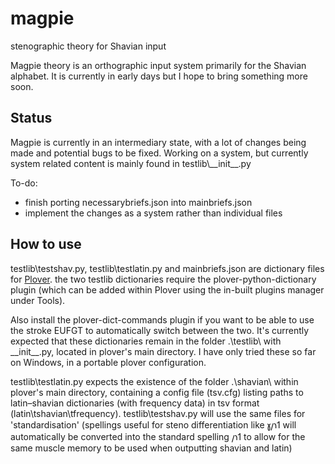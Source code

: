 # magpie
stenographic theory for Shavian input

Magpie theory is an orthographic input system primarily for the Shavian alphabet.
It is currently in early days but I hope to bring something more soon.

## Status
Magpie is currently in an intermediary state, with a lot of changes being made and potential bugs to be fixed. Working on a system, but currently system related content is mainly found in testlib\\\_\_init\_\_.py

To-do:
- finish porting necessarybriefs.json into mainbriefs.json
- implement the changes as a system rather than individual files

## How to use
testlib\\testshav.py, testlib\\testlatin.py and mainbriefs.json are dictionary files for [Plover](https://github.com/openstenoproject/plover). the two testlib dictionaries require the plover-python-dictionary plugin (which can be added within Plover using the in-built plugins manager under Tools).

Also install the plover-dict-commands plugin if you want to be able to use the stroke EUFGT to automatically switch between the two. It's currently expected that these dictionaries remain in the folder .\\testlib\\ with \_\_init\_\_.py, located in plover's main directory. I have only tried these so far on Windows, in a portable plover configuration.

testlib\\testlatin.py expects the existence of the folder .\\shavian\\ within plover's main directory, containing a config file (tsv.cfg) listing paths to latin–shavian dictionaries (with frequency data) in tsv format (latin\\tshavian\\tfrequency). testlib\\testshav.py will use the same files for 'standardisation' (spellings useful for steno differentiation like 𐑣𐑢𐑪𐑑 will automatically be converted into the standard spelling 𐑢𐑪𐑑 to allow for the same muscle memory to be used when outputting shavian and latin)
